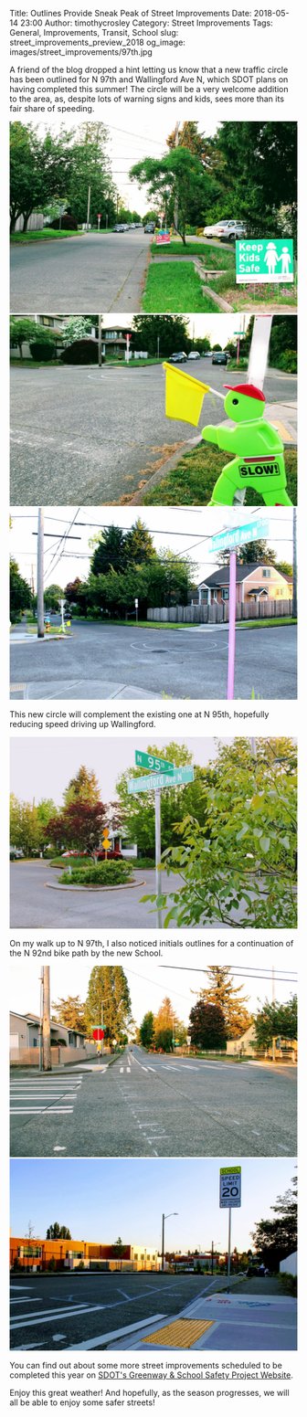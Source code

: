 Title: Outlines Provide Sneak Peak of Street Improvements
Date: 2018-05-14 23:00
Author: timothycrosley
Category: Street Improvements
Tags: General, Improvements, Transit, School
slug: street_improvements_preview_2018
og_image: images/street_improvements/97th.jpg

A friend of the blog dropped a hint letting us know that a new traffic circle has been outlined for N 97th and Wallingford Ave N, which SDOT plans on having completed this summer! The circle will be a very welcome addition to the area, as, despite lots of warning signs and kids, sees more than its fair share of speeding.

[![Warning Signs](images/street_improvements/signs.jpg)](images/street_improvements/signs.jpg)
[![Slow Down Man](images/street_improvements/97th.jpg)](images/street_improvements/97th.jpg)
[![Location of new Circle](images/street_improvements/circle.jpg)](images/street_improvements/circle.jpg)

This new circle will complement the existing one at N 95th, hopefully reducing speed driving up Wallingford.

[![95th Circle](images/street_improvements/95th.jpg)](images/street_improvements/circle.jpg)

On my walk up to N 97th, I also noticed initials outlines for a continuation of the N 92nd bike path by the new School.

[![92nd Bike Path Looking East](images/street_improvements/92nd_east.jpg)](images/street_improvements/92nd_east.jpg)
[![92nd Bike Path Looking West](images/street_improvements/92nd_west.jpg)](images/street_improvements/92nd_west.jpg)

You can find out about some more street improvements scheduled to be completed this year on [SDOT's Greenway & School Safety Project Website](https://www.seattle.gov/transportation/projects-and-programs/programs/greenways-program/north-seattle).

Enjoy this great weather! And hopefully, as the season progresses, we will all be able to enjoy some safer streets!
